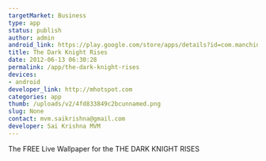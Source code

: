 ```yaml
--- 
targetMarket: Business
type: app
status: publish
author: admin
android_link: https://play.google.com/store/apps/details?id=com.manchinc.android.thedarkknightrises
title: The Dark Knight Rises
date: 2012-06-13 06:30:28
permalink: /app/the-dark-knight-rises
devices: 
- android
developer_link: http://mhotspot.com
categories: app
thumb: /uploads/v2/4fd833849c2bcunnamed.png
slug: None
contact: mvm.saikrishna@gmail.com
developer: Sai Krishna MVM
---
```



The FREE Live Wallpaper for the THE DARK KNIGHT RISES
